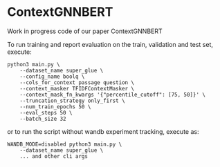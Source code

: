 # ContextGNNBERT
Work in progress code of our paper ContextGNNBERT

To run training and report evaluation on the train, validation and test set, execute:

```
python3 main.py \
	--dataset_name super_glue \
	--config_name boolq \
	--cols_for_context passage question \
	--context_masker TFIDFContextMasker \
	--context_mask_fn_kwargs '{"percentile_cutoff": [75, 50]}' \
	--truncation_strategy only_first \
	--num_train_epochs 50 \
	--eval_steps 50 \
	--batch_size 32	
```

or to run the script without wandb experiment tracking, execute as:
```
WANDB_MODE=disabled python3 main.py \
	--dataset_name super_glue \
	... and other cli args
```